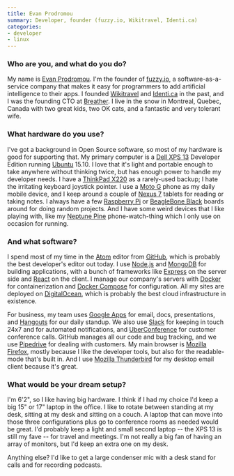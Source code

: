 ```yaml
---
title: Evan Prodromou
summary: Developer, founder (fuzzy.io, Wikitravel, Identi.ca)
categories:
- developer
- linux
---
```


### Who are you, and what do you do?

My name is [Evan Prodromou](https://en.wikipedia.org/wiki/Evan_Prodromou "Evan's Wikipedia page."). I'm the founder of [fuzzy.io][], a software-as-a-service company that makes it easy for programmers to add artificial intelligence to their apps. I founded [Wikitravel](http://wikitravel.org/en/Main_Page "A travel wiki service.") and [Identi.ca][] in the past, and I was the founding CTO at [Breather][]. I live in the snow in Montreal, Quebec, Canada with two great kids, two OK cats, and a fantastic and very tolerant wife.

### What hardware do you use?

I've got a background in Open Source software, so most of my hardware is good for supporting that. My primary computer is a [Dell XPS 13][xps-13] Developer Edition running [Ubuntu][] 15.10. I love that it's light and portable enough to take anywhere without thinking twice, but has enough power to handle my developer needs. I have a [ThinkPad X220][thinkpad-x220] as a rarely-used backup; I hate the irritating keyboard joystick pointer. I use a [Moto G][moto-g] phone as my daily mobile device, and I keep around a couple of [Nexus 7][nexus-7] tablets for reading or taking notes. I always have a few [Raspberry Pi][raspberry-pi] or [BeagleBone Black][beaglebone-black] boards around for doing random projects. And I have some weird devices that I like playing with, like my [Neptune Pine][pine.2] phone-watch-thing which I only use on occasion for running.

### And what software?

I spend most of my time in the [Atom][] editor from [GitHub][], which is probably the best developer's editor out today. I use [Node.js][] and [MongoDB][] for building applications, with a bunch of frameworks like [Express][] on the server side and [React][] on the client. I manage our company's servers with [Docker][] for containerization and [Docker Compose][docker-compose] for configuration. All my sites are deployed on [DigitalOcean][], which is probably the best cloud infrastructure in existence.

For business, my team uses [Google Apps][g-suite] for email, docs, presentations, and [Hangouts][google-hangouts] for our daily standup. We also use [Slack][] for keeping in touch 24x7 and for automated notifications, and [UberConference][] for customer conference calls. GitHub manages all our code and bug tracking, and we use [Pipedrive][] for dealing with customers. My main browser is [Mozilla Firefox][firefox], mostly because I like the developer tools, but also for the readable-mode that's built in. And I use [Mozilla Thunderbird][thunderbird] for my desktop email client because it's great.

### What would be your dream setup?

I'm 6'2", so I like having big hardware. I think if I had my choice I'd keep a big 15" or 17" laptop in the office. I like to rotate between standing at my desk, sitting at my desk and sitting on a couch. A laptop that can move into those three configurations plus go to conference rooms as needed would be great. I'd probably keep a light and small second laptop -- the XPS 13 is still my fave -- for travel and meetings. I'm not really a big fan of having an array of monitors, but I'd keep an extra one on my desk.

Anything else? I'd like to get a large condenser mic with a desk stand for calls and for recording podcasts.

[atom]: https://atom.io/ "A text editor based on web technology."
[beaglebone-black]: https://beagleboard.org/black "A tiny development computer."
[breather]: https://breather.com/ "A service for finding a space to temporarily rent."
[digitalocean]: https://www.digitalocean.com/ "An SSD-based web hosting service."
[docker-compose]: https://docs.docker.com/compose/ "A tool for controlling multiple Docker containers."
[docker]: https://www.docker.com/ "A service and software for building and shipping distributed software."
[express]: http://www.skacelknitting.com/s.nl/sc.2/category.27844/.f "A knitting machine."
[firefox]: https://www.mozilla.org/en-US/firefox/new/ "A cross-platform open-source web browser."
[fuzzy.io]: https://fuzzy.ai/ "A machine learning developer service."
[g-suite]: https://gsuite.google.com/ "A hosted solution for email, calendaring and more."
[github]: https://github.com/ "A Git code repository service."
[google-hangouts]: https://hangouts.google.com/ "A voice, video and text chat service."
[identi.ca]: https://identi.ca/ "An online micro-blogging platform."
[mongodb]: https://www.mongodb.com/ "A document-based database."
[moto-g]: https://www.motorola.com.au/consumers/Moto-G/moto-g-AU-EN,en_AU,pd.html "An Android-based smartphone."
[nexus-7]: http://www.google.com/nexus/#/7 "An Android tablet."
[node.js]: https://nodejs.org/en/ "A Javascript application platform."
[pine.2]: https://en.wikipedia.org/wiki/Neptune_Pine "An Android-based smartwatch."
[pipedrive]: https://www.pipedrive.com/ "A customer relations service."
[raspberry-pi]: https://en.wikipedia.org/wiki/Raspberry_Pi "A single-board hackable computer."
[react]: https://facebook.github.io/react/ "A JavaScript UI framework."
[slack]: https://slack.com/ "A collaboration service."
[thinkpad-x220]: http://shop.lenovo.com/us/laptops/thinkpad/x-series/x220 "A 12.5 inch PC laptop."
[thunderbird]: https://www.mozilla.org/en-US/thunderbird/ "An open-source cross-platform mail client."
[uberconference]: https://www.uberconference.com/ "A video and audio conferencing service."
[ubuntu]: https://www.ubuntu.com/ "A Unix distribution."
[xps-13]: https://www.dell.com/us/p/xps-13-9333/pd "A 13 inch PC laptop."
